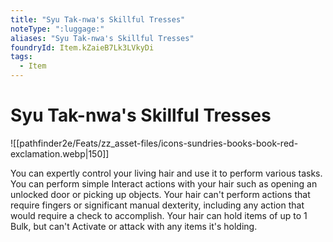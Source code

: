 ```yaml
---
title: "Syu Tak-nwa's Skillful Tresses"
noteType: ":luggage:"
aliases: "Syu Tak-nwa's Skillful Tresses"
foundryId: Item.kZaieB7Lk3LVkyDi
tags:
  - Item
---
```


# Syu Tak-nwa's Skillful Tresses
![[pathfinder2e/Feats/zz_asset-files/icons-sundries-books-book-red-exclamation.webp|150]]

You can expertly control your living hair and use it to perform various tasks. You can perform simple Interact actions with your hair such as opening an unlocked door or picking up objects. Your hair can't perform actions that require fingers or significant manual dexterity, including any action that would require a check to accomplish. Your hair can hold items of up to 1 Bulk, but can't Activate or attack with any items it's holding.
